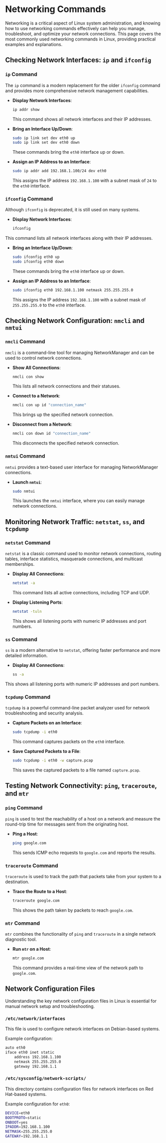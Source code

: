 # Networking Commands

Networking is a critical aspect of Linux system administration, and knowing how to use networking commands effectively can help you manage, troubleshoot, and optimize your network connections. This page covers the most commonly used networking commands in Linux, providing practical examples and explanations.

## Checking Network Interfaces: `ip` and `ifconfig`

### `ip` Command

The `ip` command is a modern replacement for the older `ifconfig` command and provides more comprehensive network management capabilities.

- **Display Network Interfaces**:

    ```bash
    ip addr show
    ```

    This command shows all network interfaces and their IP addresses.

- **Bring an Interface Up/Down**:

    ```bash
    sudo ip link set dev eth0 up
    sudo ip link set dev eth0 down
    ```

    These commands bring the `eth0` interface up or down.

- **Assign an IP Address to an Interface**:

    ```bash
    sudo ip addr add 192.168.1.100/24 dev eth0
    ```

    This assigns the IP address `192.168.1.100` with a subnet mask of `24` to the `eth0` interface.

### `ifconfig` Command

Although `ifconfig` is deprecated, it is still used on many systems.

- **Display Network Interfaces**:

    ```bash
    ifconfig
    ```
This command lists all network interfaces along with their IP addresses.

- **Bring an Interface Up/Down**:

    ```bash
    sudo ifconfig eth0 up
    sudo ifconfig eth0 down
    ```

    These commands bring the `eth0` interface up or down.

- **Assign an IP Address to an Interface**:

    ```bash
    sudo ifconfig eth0 192.168.1.100 netmask 255.255.255.0
    ```

    This assigns the IP address `192.168.1.100` with a subnet mask of `255.255.255.0` to the `eth0` interface.

## Checking Network Configuration: `nmcli` and `nmtui`

### `nmcli` Command

`nmcli` is a command-line tool for managing NetworkManager and can be used to control network connections.

- **Show All Connections**:

    ```bash
    nmcli con show
    ```

    This lists all network connections and their statuses.

- **Connect to a Network**:

    ```bash
    nmcli con up id "connection_name"
    ```

    This brings up the specified network connection.

- **Disconnect from a Network**:

    ```bash
    nmcli con down id "connection_name"
    ```

    This disconnects the specified network connection.

### `nmtui` Command

`nmtui` provides a text-based user interface for managing NetworkManager connections.

- **Launch `nmtui`**:

    ```bash
    sudo nmtui
    ```

    This launches the `nmtui` interface, where you can easily manage network connections.

## Monitoring Network Traffic: `netstat`, `ss`, and `tcpdump`

### `netstat` Command

`netstat` is a classic command used to monitor network connections, routing tables, interface statistics, masquerade connections, and multicast memberships.

- **Display All Connections**:

    ```bash
    netstat -a
    ```

    This command lists all active connections, including TCP and UDP.

- **Display Listening Ports**:

    ```bash
    netstat -tuln
    ```

    This shows all listening ports with numeric IP addresses and port numbers.

### `ss` Command

`ss` is a modern alternative to `netstat`, offering faster performance and more detailed information.

- **Display All Connections**:

    ```bash
    ss -a
    ```
 This shows all listening ports with numeric IP addresses and port numbers.

### `tcpdump` Command

`tcpdump` is a powerful command-line packet analyzer used for network troubleshooting and security analysis.

- **Capture Packets on an Interface**:

    ```bash
    sudo tcpdump -i eth0
    ```

    This command captures packets on the `eth0` interface.

- **Save Captured Packets to a File**:

    ```bash
    sudo tcpdump -i eth0 -w capture.pcap
    ```

    This saves the captured packets to a file named `capture.pcap`.

## Testing Network Connectivity: `ping`, `traceroute`, and `mtr`

### `ping` Command

`ping` is used to test the reachability of a host on a network and measure the round-trip time for messages sent from the originating host.

- **Ping a Host**:

    ```bash
    ping google.com
    ```

    This sends ICMP echo requests to `google.com` and reports the results.

### `traceroute` Command

`traceroute` is used to track the path that packets take from your system to a destination.

- **Trace the Route to a Host**:

    ```bash
    traceroute google.com
    ```

    This shows the path taken by packets to reach `google.com`.

### `mtr` Command

`mtr` combines the functionality of `ping` and `traceroute` in a single network diagnostic tool.

- **Run `mtr` on a Host**:

    ```bash
    mtr google.com
    ```

    This command provides a real-time view of the network path to `google.com`.

## Network Configuration Files

Understanding the key network configuration files in Linux is essential for manual network setup and troubleshooting.

### `/etc/network/interfaces`

This file is used to configure network interfaces on Debian-based systems.

Example configuration:

```bash
auto eth0
iface eth0 inet static
    address 192.168.1.100
    netmask 255.255.255.0
    gateway 192.168.1.1
```

### `/etc/sysconfig/network-scripts/`

This directory contains configuration files for network interfaces on Red Hat-based systems.

Example configuration for `eth0`:

```bash
DEVICE=eth0
BOOTPROTO=static
ONBOOT=yes
IPADDR=192.168.1.100
NETMASK=255.255.255.0
GATEWAY=192.168.1.1
```
